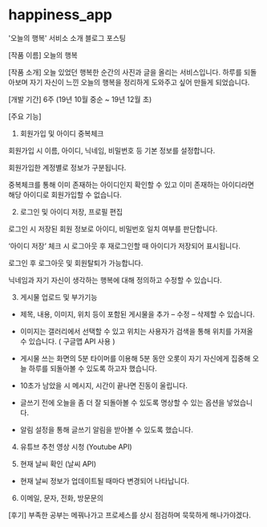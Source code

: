 # happiness_app

'오늘의 행복' 서비소 소개 블로그 포스팅

[작품 이름]
오늘의 행복



[작품 소개]
오늘 있었던 행복한 순간의 사진과 글을 올리는 서비스입니다.
하루를 되돌아보며 자기 자신이 느낀 오늘의 행복을 정리하게 도와주고 싶어 만들게 되었습니다.



[개발 기간]
6주 (19년 10월 중순 ~ 19년 12월 초)



[주요 기능]

1. 회원가입 및 아이디 중복체크

회원가입 시 이름, 아이디, 닉네임, 비밀번호 등 기본 정보를 설정합니다.

회원가입한 계정별로 정보가 구분됩니다.

중복체크를 통해 이미 존재하는 아이디인지 확인할 수 있고 이미 존재하는 아이디라면 해당 아이디로 회원가입할 수 없습니다.


2. 로그인 및 아이디 저장, 프로필 편집

로그인 시 저장된 회원 정보로 아이디, 비밀번호 일치 여부를 판단합니다.

‘아이디 저장’ 체크 시 로그아웃 후 재로그인할 때 아이디가 저장되어 표시됩니다.

로그인 후 로그아웃 및 회원탈퇴가 가능합니다.

닉네임과 자기 자신이 생각하는 행복에 대해 정의하고 수정할 수 있습니다.


3. 게시물 업로드 및 부가기능

- 제목, 내용, 이미지, 위치 등이 포함된 게시물을 추가 – 수정 – 삭제할 수 있습니다.

- 이미지는 갤러리에서 선택할 수 있고 위치는 사용자가 검색을 통해 위치를 가져올 수 있습니다. ( 구글맵 API 사용 )

- 게시물 쓰는 화면의 5분 타이머를 이용해 5분 동안 오롯이 자기 자신에게 집중해 오늘 하루를 되돌아볼 수 있도록 하고자 했습니다.

- 10초가 남았을 시 메시지, 시간이 끝나면 진동이 울립니다.

- 글쓰기 전에 오늘을 좀 더 잘 되돌아볼 수 있도록 명상할 수 있는 옵션을 넣었습니다.

- 알림 설정을 통해 글쓰기 알림을 받아볼 수 있도록 했습니다.



4. 유튜브 추천 영상 시청 (Youtube API)



5. 현재 날씨 확인 (날씨 API)

- 현재 날씨 정보가 업데이트될 때마다 변경되어 나타납니다.



6. 이메일, 문자, 전화, 방문문의

[후기]
부족한 공부는 메꿔나가고 프로세스를 상시 점검하며 묵묵하게 해나가야겠다.

